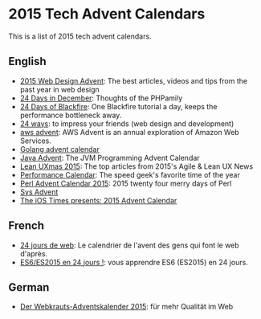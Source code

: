 # 2015 Tech Advent Calendars

This is a list of 2015 tech advent calendars.

## English

* [2015 Web Design Advent](http://codepen.io/michellebarker/full/jbgvge/): The best articles, videos and tips from the past year in web design
* [24 Days in December](http://www.24daysindecember.net/): Thoughts of the PHPamily
* [24 Days of Blackfire](https://blackfire.io/docs/24-days/index): One Blackfire tutorial a day, keeps the performance bottleneck away.
* [24 ways](https://24ways.org/): to impress your friends (web design and development)
* [aws advent](http://awsadvent.tumblr.com/): AWS Advent is an annual exploration of Amazon Web Services.
* [Golang advent calendar](https://medium.com/@matryer/golang-advent-calendar-index-75248eaf9704)
* [Java Advent](http://www.javaadvent.com/): The JVM Programming Advent Calendar
* [Lean UXmas 2015](http://leanuxmas.com/2015): The top articles from 2015's Agile & Lean UX News
* [Performance Calendar](http://calendar.perfplanet.com/2015/): The speed geek's favorite time of the year
* [Perl Advent Calendar 2015](http://perladvent.org/2015/): 2015 twenty four merry days of Perl
* [Sys Advent](http://sysadvent.blogspot.co.uk/)
* [The iOS Times presents: 2015 Advent Calendar](http://theiostimes.com/advent-calendar.html)

## French

* [24 jours de web](http://www.24joursdeweb.fr/): Le calendrier de l'avent des gens qui font le web d'après.
* [ES6/ES2015 en 24 jours !](http://putaindecode.io/fr/evenements/2015/calendrier-avent/): vous apprendre ES6 (ES2015) en 24 jours.


## German

* [Der Webkrauts-Adventskalender 2015](http://webkrauts.de/): für mehr Qualität im Web

